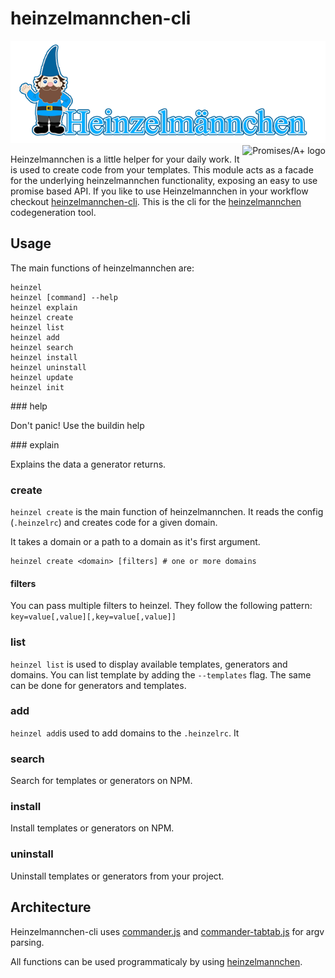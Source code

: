 heinzelmannchen-cli
===================

![logo](https://raw.githubusercontent.com/heinzelmannchen/heinzelmannchen/master/Heinzelmannchen.png)
<a href="http://promises-aplus.github.com/promises-spec">
    <img src="http://promises-aplus.github.com/promises-spec/assets/logo-small.png"
         align="right" valign="top" alt="Promises/A+ logo" />
</a>

Heinzelmannchen is a little helper for your daily work. It is used to create code from your templates.
This module acts as a facade for the underlying heinzelmannchen functionality, exposing an easy to use promise based API.
If you like to use Heinzelmannchen in your workflow checkout [heinzelmannchen-cli](https://github.com/heinzelmannchen/heinzelmannchen-cli).
This is the cli for the [heinzelmannchen](https://github.com/heinzelmannchen/heinzelmannchen) codegeneration tool.

Usage
-----

The main functions of heinzelmannchen are:
```shell
heinzel
heinzel [command] --help
heinzel explain
heinzel create
heinzel list
heinzel add
heinzel search
heinzel install
heinzel uninstall
heinzel update
heinzel init
```

### help

Don't panic! Use the buildin help

### explain

Explains the data a generator returns.

### create

`heinzel create` is the main function of heinzelmannchen.
It reads the config (`.heinzelrc`) and creates code for a given domain.

It takes a domain or a path to a domain as it's first argument.

```shell
heinzel create <domain> [filters] # one or more domains
```

#### filters

You can pass multiple filters to heinzel.
They follow the following pattern:
`key=value[,value][,key=value[,value]]`

### list
`heinzel list` is used to display available templates, generators and domains.
You can list template by adding the `--templates` flag. The same can be done for generators and templates.

### add
`heinzel add`is used to add domains to the `.heinzelrc`.
It

### search

Search for templates or generators on NPM.

### install

Install templates or generators on NPM.

### uninstall

Uninstall templates or generators from your project.

Architecture
------------

Heinzelmannchen-cli uses [commander.js](https://github.com/visionmedia/commander.js) and [commander-tabtab.js](https://github.com/bencevans/commander-tabtab.js)
for argv parsing.

All functions can be used programmaticaly by using [heinzelmannchen](https://github.com/heinzelmannchen/heinzelmannchen).
